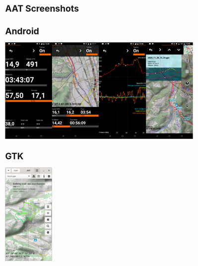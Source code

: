 # AAT Screenshots

# Android

<div style="display:flex;">
<img alt="Android 1" src="../metadata/en-US/images/phoneScreenshots/screen1.jpg" width="30%">
<img alt="Android 2" src="../metadata/en-US/images/phoneScreenshots/screen2.jpg" width="30%">
<img alt="Android 3" src="../metadata/en-US/images/phoneScreenshots/screen3.jpg" width="30%">
<img alt="Android 4" src="../metadata/en-US/images/phoneScreenshots/screen4.jpg" width="30%">
</div>

# GTK

<div style="display:flex;">
<img alt="Screenshot GTK" src="screenshot-gtk.png" width="30%">
</div>

